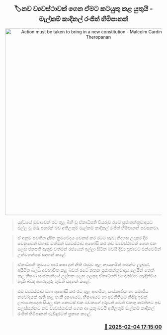 <p align='center'><b><h2 align='center' title='Action must be taken to bring in a new constitution - Malcolm Cardinal Ranjith Theropanan'>🏷නව ව්‍යවස්ථාවක් ගෙන ඒමට කටයුතු කළ යුතුයි - මැල්කම් කාදිනල් රංජිත් හිමිපානන්</h2></b></p>
<p align='center'><img src='https://helakuru.sgp1.cdn.digitaloceanspaces.com/esana/images/lib/cardinal-malcom-ranjith.jpg' width='600' alt='Action must be taken to bring in a new constitution - Malcolm Cardinal Ranjith Theropanan'></p>

> යුද්ධයේ මුවාවෙන් රට තුළ බිහි වූ ඒකාධිපති වියරුව රටේ ප්‍රජාතන්ත්‍රවාදයට එල්ල වූ මරු පහරක් බව අතිඋතුම් මැල්කම් කාදිනල් රංජිත් හිමිපානන් පවසනවා.

> ඒ අනුව පවතින දූෂිත ක්‍රමවේදය වෙනස් කර රටට සැබෑ නිදහස උදාකර දීම වෙනුවෙන් වහාම වත්මන් ව්‍යවස්ථාව අහෝසි කර නව ව්‍යවස්ථාවක් ගෙන එන ලෙස ජනපති ඇතුළු වත්මන් රජයෙන් ඉල්ලා සිටින බවයි දිව්‍ය පුජාවට එක්වෙමින් උන්වහන්සේ සඳහන් කළේ.

> ඒකාධිපති ක්‍රමයට පාර කපා දුන් නීති රාමුව තුළ නායකයින් තමන්ට ලැබුණු අසීමිත බලය අවභාවිත කළ බවත් රටේ නුතන ප්‍රජාතන්ත්‍රවාදය ලෙයින් තෙත් කළ භීෂණ සංස්කෘතියේ උල්පත ලෙස ලෙසද ඒකාධිපති ව්‍යාවස්ථාව හැඳින්විය හැකි බවද අගරදගුරු තුමන් සඳහන් කළේ.

> එම ව්‍යවස්ථාව වහා අහෝසි කර රට තුළ ආගමික, සංස්කෘතික හා සමාජීය නවෝදයක් ඇති කළ හැකි දුෂණයට, භීෂණයට හා අවනීතියට කිසිදු ඉඩක් ලබානොදෙන සියලු ජන කොටස් එක මවකගේ දරුවන් මෙන් එකතු කරන්නට ඉඩ සලස්සන්නට නව ව්‍යවස්ථාවක් ගෙන ආ යුතු බවයි අතිඋතුම් මැල්කම් කාදිනල් රංජිත් හිමිපානන් වැඩිදුරටත් ප්‍රකාශ කළේ. 



<h3 align='right'><a href='https://www.helakuru.lk/esana/p/107157/'>📅 2025-02-04 17:15:00</a></h3>

